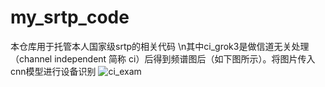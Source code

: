 # my_srtp_code
本仓库用于托管本人国家级srtp的相关代码
\n其中ci_grok3是做信道无关处理（channel independent 简称 ci）后得到频谱图后（如下图所示）。将图片传入cnn模型进行设备识别
![ci_exam](https://github.com/user-attachments/assets/a0babffa-058c-4514-93ea-0c5e06e30de1)


